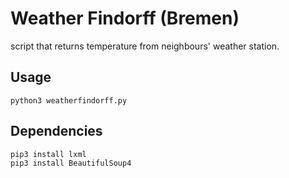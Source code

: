 # Weather Findorff (Bremen)
script that returns temperature from neighbours' weather station.
## Usage
``python3 weatherfindorff.py``

## Dependencies
```sh
pip3 install lxml
pip3 install BeautifulSoup4
```


